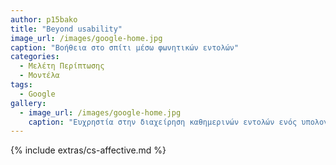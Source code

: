 ```yaml
---
author: p15bako
title: "Beyond usability"
image_url: /images/google-home.jpg
caption: "Βοήθεια στο σπίτι μέσω φωνητικών εντολών"
categories:
  - Μελέτη Περίπτωσης
  - Μοντέλα
tags:
  - Google
gallery:
  - image_url: /images/google-home.jpg
    caption: "Ευχρηστία στην διαχείρηση καθημερινών εντολών ενός υπολογιτή μόνο με την δύναμη της φωνής"
---
```


{% include extras/cs-affective.md %}

